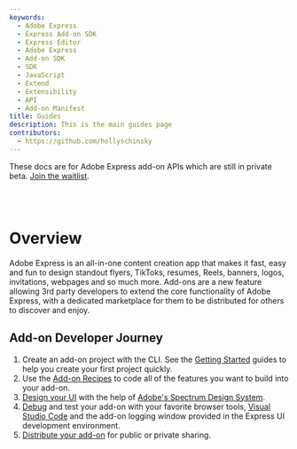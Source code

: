 ```yaml
---
keywords:
  - Adobe Express
  - Express Add-on SDK
  - Express Editor
  - Adobe Express
  - Add-on SDK
  - SDK
  - JavaScript
  - Extend
  - Extensibility
  - API
  - Add-on Manifest
title: Guides
description: This is the main guides page
contributors:
  - https://github.com/hollyschinsky
---
```


<InlineAlert slots="text" variant="info"/>

These docs are for Adobe Express add-on APIs which are still in private beta. [Join the waitlist](https://airtable.com/shr3IK38z2MCNHJEm).

<br/><br/>

# Overview
Adobe Express is an all-in-one content creation app that makes it fast, easy and fun to design standout flyers, TikToks, resumes, Reels, banners, logos, invitations, webpages and so much more. 
Add-ons are a new feature allowing 3rd party developers to extend the core functionality of Adobe Express, with a dedicated marketplace for them to be distributed for others to discover and enjoy.

## Add-on Developer Journey

1. Create an add-on project with the CLI. See the [Getting Started](../getting_started/) guides to help you create your first project quickly. 
2. Use the [Add-on Recipes](../guides/develop/) to code all of the features you want to build into your add-on. 
3. [Design your UI](../guides/design/) with the help of [Adobe's Spectrum Design System](../guides/design/#spectrum-design-system). 
4. [Debug](../guides/debug/) and test your add-on with your favorite browser tools, [Visual Studio Code](../guides/debug/vs-code.md) and the add-on logging window provided in the Express UI development environment.
5. [Distribute your add-on](../guides/distribute/) for public or private sharing. 


